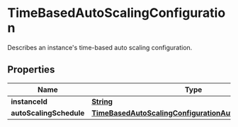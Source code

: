 

# TimeBasedAutoScalingConfiguration

Describes an instance's time-based auto scaling configuration.

## Properties

| Name | Type | Description | Notes |
|------------ | ------------- | ------------- | -------------|
|**instanceId** | [**String**](String.md) |  |  [optional] |
|**autoScalingSchedule** | [**TimeBasedAutoScalingConfigurationAutoScalingSchedule**](TimeBasedAutoScalingConfigurationAutoScalingSchedule.md) |  |  [optional] |



